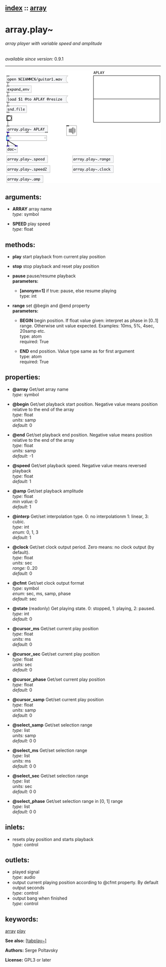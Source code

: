 [index](index.html) :: [array](category_array.html)
---

# array.play~

###### array player with variable speed and amplitude

*available since version:* 0.9.1

---




[![example](../examples/img/array.play~.jpg)](../examples/pd/array.play~.pd)



## arguments:

* **ARRAY**
array name<br>
_type:_ symbol<br>

* **SPEED**
play speed<br>
_type:_ float<br>



## methods:

* **play**
start playback from current play position<br>

* **stop**
stop playback and reset play position<br>

* **pause**
pause/resume playback<br>
  __parameters:__
  - **[anonym=1]** if true: pause, else resume playing<br>
    type: int <br>

* **range**
set @begin and @end property<br>
  __parameters:__
  - **BEGIN** begin position. If float value given: interpret as phase in [0..1] range. Otherwise unit value expected. Examples: 10ms, 5%, 4sec, 20samp etc.<br>
    type: atom <br>
    required: True <br>

  - **END** end position. Value type same as for first argument<br>
    type: atom <br>
    required: True <br>




## properties:

* **@array** 
Get/set array name<br>
_type:_ symbol<br>

* **@begin** 
Get/set playback start position. Negative value means position relative to the end of
the array<br>
_type:_ float<br>
_units:_ samp<br>
_default:_ 0<br>

* **@end** 
Get/set playback end position. Negative value means position relative to the end of the
array<br>
_type:_ float<br>
_units:_ samp<br>
_default:_ -1<br>

* **@speed** 
Get/set playback speed. Negative value means reversed playback<br>
_type:_ float<br>
_default:_ 1<br>

* **@amp** 
Get/set playback amplitude<br>
_type:_ float<br>
_min value:_ 0<br>
_default:_ 1<br>

* **@interp** 
Get/set interpolation type. 0: no interpolationm 1: linear, 3: cubic.<br>
_type:_ int<br>
_enum:_ 0, 1, 3<br>
_default:_ 1<br>

* **@clock** 
Get/set clock output period. Zero means: no clock output (by default).<br>
_type:_ float<br>
_units:_ sec<br>
_range:_ 0..20<br>
_default:_ 0<br>

* **@cfmt** 
Get/set clock output format<br>
_type:_ symbol<br>
_enum:_ sec, ms, samp, phase<br>
_default:_ sec<br>

* **@state** (readonly)
Get playing state. 0: stopped, 1: playing, 2: paused.<br>
_type:_ int<br>
_default:_ 0<br>

* **@cursor_ms** 
Get/set current play position<br>
_type:_ float<br>
_units:_ ms<br>
_default:_ 0<br>

* **@cursor_sec** 
Get/set current play position<br>
_type:_ float<br>
_units:_ sec<br>
_default:_ 0<br>

* **@cursor_phase** 
Get/set current play position<br>
_type:_ float<br>
_default:_ 0<br>

* **@cursor_samp** 
Get/set current play position<br>
_type:_ float<br>
_units:_ samp<br>
_default:_ 0<br>

* **@select_samp** 
Get/set selection range<br>
_type:_ list<br>
_units:_ samp<br>
_default:_ 0 0<br>

* **@select_ms** 
Get/set selection range<br>
_type:_ list<br>
_units:_ ms<br>
_default:_ 0 0<br>

* **@select_sec** 
Get/set selection range<br>
_type:_ list<br>
_units:_ sec<br>
_default:_ 0 0<br>

* **@select_phase** 
Get/set selection range in [0, 1] range<br>
_type:_ list<br>
_default:_ 0 0<br>



## inlets:

* resets play position and starts playback<br>
_type:_ control



## outlets:

* played signal<br>
_type:_ audio
* output current playing position according to @cfmt property. By default output
            seconds<br>
_type:_ control
* output bang when finished<br>
_type:_ control



## keywords:

[array](keywords/array.html)
[play](keywords/play.html)



**See also:**
[\[tabplay~\]](tabplay~.html)




**Authors:** Serge Poltavsky




**License:** GPL3 or later





